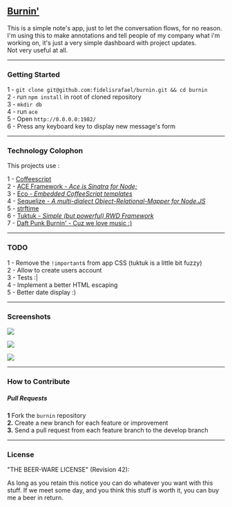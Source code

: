 ## [Burnin'][burnin]

This is a simple note's app, just to let the conversation flows, for no reason.   
I'm using this to make annotations and tell people of my company what i'm working on, it's just a very simple dashboard with project updates.  
Not very useful at all. 

---

### Getting Started

1 - `git clone git@github.com:fidelisrafael/burnin.git && cd burnin`    
2 - run `npm install` in root of cloned repository  	
3 - `mkdir db`		
4 - run `ace`   	
5 - Open `http://0.0.0.0:1982/`		
6 - Press any keyboard key to display new message's form

--- 

### Technology Colophon

This projects use :     

1 - [Coffeescript][coffee]  
2 - [ACE Framework - *Ace is Sinatra for Node;*][ace]     
3 - [Eco - *Embedded CoffeeScript templates*][eco]    
4 - [Sequelize - *A multi-dialect Object-Relational-Mapper for Node.JS*][sequelize]     
5 - [strftime][strftime]    
6 - [Tuktuk - *Simple (but powerful) RWD Framework*][tuktuk] 	
7 - [Daft Punk Burnin' - Cuz we love music :)][burnin]

---

### TODO

1 - Remove the `!important`s from app CSS (tuktuk is a little bit fuzzy)  
2 - Allow to create users account   
3 - Tests :|    
4 - Implement a better HTML escaping	
5 -	Better date display :)

[burnin]: http://www.youtube.com/watch?v=DBHipNYuAZk
[tuktuk]: tuktuk.tapquo.com/
[strftime]: http://samhuri.net/proj/strftime/
[coffee]: http://coffeescript.org/
[sequelize]: http://sequelizejs.com/
[eco]: https://github.com/sstephenson/eco
[ace]: https://github.com/maccman/ace

---

### Screenshots

![](http://i.imgur.com/TOEtACU.png)     

![](http://i.imgur.com/effxwHG.png)     

![](http://i.imgur.com/81pV3Ux.png)

---

### How to Contribute

##### Pull Requests

**1** Fork the `burnin` repository	
**2.** Create a new branch for each feature or improvement	
**3.** Send a pull request from each feature branch to the develop branch	

---

### License

"THE BEER-WARE LICENSE" (Revision 42):

As long as you retain this notice you can do whatever you want with this stuff. If we meet some day, and you think this stuff is worth it, you can buy me a beer in return.
